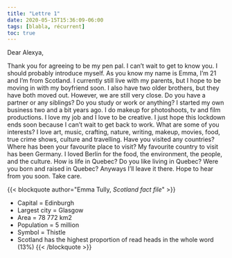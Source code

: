 ```yaml
---
title: "Lettre 1"
date: 2020-05-15T15:36:09-06:00
tags: [blabla, récurrent]
toc: true
---
```

Dear Alexya,

Thank you for agreeing to be my pen pal. I can’t wait to get to know you. I should probably introduce myself. As you know my name is Emma, I’m 21 and I’m from Scotland. I currently still live with my parents, but I hope to be moving in with my boyfriend soon. I also have two older brothers, but they have both moved out. However, we are still very close. Do you have a partner or any siblings? Do you study or work or anything? I started my own business two and a bit years ago. I do makeup for photoshoots, tv and film productions. I love my job and I love to be creative. I just hope this lockdown ends soon because I can’t wait to get back to work. What are some of you interests? I love art, music, crafting, nature, writing, makeup, movies, food, true crime shows, culture and travelling. Have you visited any countries?  Where has been your favourite place to visit? My favourite country to visit has been Germany. I loved Berlin for the food, the environment, the people, and the culture. How is life in Quebec? Do you like living in Quebec? Were you born and raised in Quebec? Anyways I’ll leave it there. Hope to hear from you soon. Take care. 

{{< blockquote author="Emma Tully, *Scotland fact file*" >}}
- Capital = Edinburgh
- Largest city = Glasgow
- Area = 78 772 km2 
- Population = 5 million
- Symbol = Thistle
- Scotland has the highest proportion of read heads in the whole word (13%)
{{< /blockquote >}}
